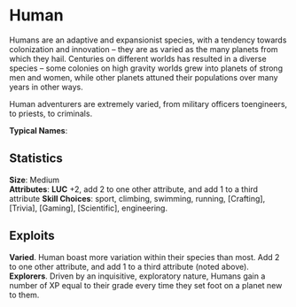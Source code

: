 # Human
Humans are an adaptive and expansionist species, with a tendency towards colonization and innovation – they are as varied as the many planets from which they hail. Centuries on different worlds has resulted in a diverse species – some colonies on high gravity worlds grew into planets of strong men and women, while other planets attuned their populations over many years in otherways.
Human adventurers are extremely varied, from military officers toengineers, to priests, to criminals.

**Typical Names**: 

## Statistics
**Size**: Medium  
**Attributes**: **LUC** +2, add 2 to one other attribute, and add 1 to a third attribute
**Skill Choices**: sport, climbing, swimming, running, [Crafting], [Trivia], [Gaming], [Scientific], engineering.

## Exploits
**Varied**. Human boast more variation within their species than most. Add 2 to one other attribute, and add 1 to a third attribute (noted above).**Explorers**. Driven by an inquisitive, exploratory nature, Humans gain a number of XP equal to their grade every time they set foot on a planet new to them.

